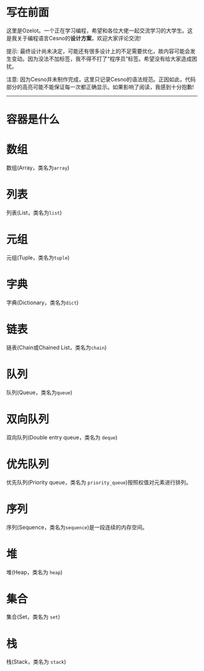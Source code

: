 写在前面
================

这里是Ozelot。一个正在学习编程，希望和各位大佬一起交流学习的大学生。这是我关于编程语言Cesno的**设计方案**，欢迎大家评论交流!

提示: 最终设计尚未决定，可能还有很多设计上的不足需要优化，故内容可能会发生变动。因为没法不加标签，我不得不打了“程序员”标签。希望没有给大家造成困扰。

注意: 因为Cesno并未制作完成，这里只记录Cesno的语法规范。正因如此，代码部分的高亮可能不能保证每一次都正确显示。如果影响了阅读，我感到十分抱歉!

----

容器是什么
================

# 数组

数组(Array，类名为`array`)

# 列表

列表(List，类名为`list`)

# 元组

元组(Tuple，类名为`tuple`)

# 字典

字典(Dictionary，类名为`dict`)

# 链表

链表(Chain或Chained List，类名为`chain`)

# 队列

队列(Queue，类名为`queue`)

# 双向队列

双向队列(Double entry queue，类名为 `deque`)

# 优先队列

优先队列(Priority queue，类名为 `priority_queue`)按照权值对元素进行排列。

# 序列

序列(Sequence，类名为`sequence`)是一段连续的内存空间。

# 堆

堆(Heap，类名为 `heap`)

# 集合

集合(Set，类名为 `set`)

# 栈

栈(Stack，类名为 `stack`)